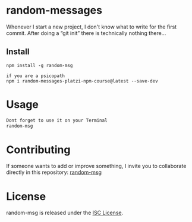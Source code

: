 # random-messages

Whenever I start a new project, I don't know what to write for the first commit. After doing a “git init” there is technically nothing there...

## Install

```npm
npm install -g random-msg

if you are a psicopath
npm i random-messages-platzi-npm-course@latest --save-dev
```

# Usage

```bash
Dont forget to use it on your Terminal
random-msg
```

# Contributing

If someone wants to add or improve something, I invite you to collaborate directly in this repository: [random-msg](https://github.com/alejoriosrivas/my-first-npm-package)

# License

random-msg is released under the [ISC License](https://opensource.org/licenses/MIT).
